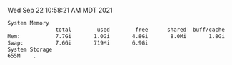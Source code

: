 Wed Sep 22 10:58:21 AM MDT 2021
```bash
System Memory
               total        used        free      shared  buff/cache   available
Mem:           7.7Gi       1.0Gi       4.8Gi       8.0Mi       1.8Gi       6.3Gi
Swap:          7.6Gi       719Mi       6.9Gi
System Storage
655M	.
```
